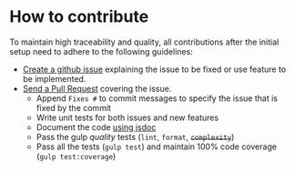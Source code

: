 # How to contribute

To maintain high traceability and quality, all contributions after the initial setup need to adhere to the following guidelines:

- [Create a github issue](https://github.com/liferay-lexicon/lexicon-breadcrumbs/issues/new) explaining the issue to be fixed or use feature to be implemented.
- [Send a Pull Request](https://github.com/liferay-lexicon/lexicon-breadcrumbs/compare) covering the issue.
	- Append `Fixes #` to commit messages to specify the issue that is fixed by the commit
	- Write unit tests for both issues and new features
	- Document the code [using jsdoc](https://github.com/google/closure-compiler/wiki/Annotating-JavaScript-for-the-Closure-Compiler)
	- Pass the gulp _quality_ tests (`lint`, `format`, ~~`complexity`~~)
	- Pass all the tests (`gulp test`) and maintain 100% code coverage (`gulp test:coverage`)
